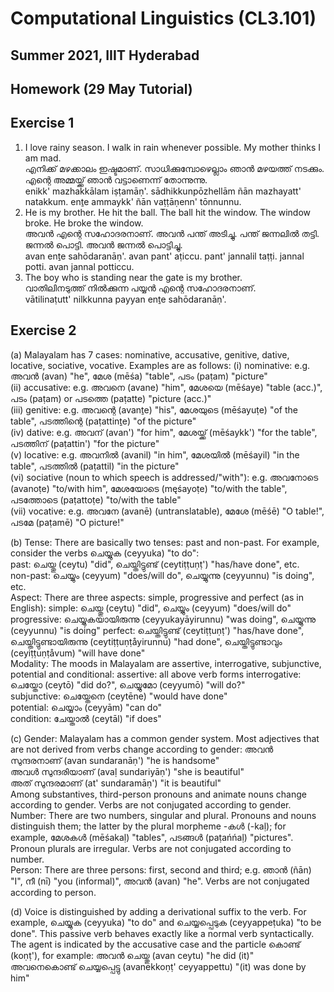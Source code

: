 # Computational Linguistics (CL3.101)
## Summer 2021, IIIT Hyderabad
## Homework (29 May Tutorial)

## Exercise 1
1. I love rainy season. I walk in rain whenever possible. My mother thinks I am mad.  
    എനിക്ക് മഴക്കാലം ഇഷ്ടമാണ്. സാധിക്കുമ്പോഴെല്ലാം ഞാൻ മഴയത്ത് നടക്കും. എന്റെ അമ്മയ്ക്ക് ഞാൻ വട്ടാണെന്ന് തോന്നുന്നു.  
    enikk' mazhakkālam iṣṭamāṇ'. sādhikkunpōzhellām ñān mazhayatt' natakkum. enṯe ammaykk' ñān vaṭṭāṇenn' tōnnunnu.  
2. He is my brother. He hit the ball. The ball hit the window. The window broke. He broke the window.  
    അവൻ എന്റെ സഹോദരനാണ്. അവൻ പന്ത് അടിച്ചു. പന്ത് ജന്നലിൽ തട്ടി. ജന്നൽ പൊട്ടി. അവൻ ജന്നൽ പൊട്ടിച്ചു.  
    avan enṯe sahōdaranāṇ'. avan pant' aṭiccu. pant' jannalil taṭṭi. jannal potti. avan jannal potticcu.
3. The boy who is standing near the gate is my brother.  
    വാതിലിനടുത്ത് നിൽക്കുന്ന പയ്യൻ എന്റെ സഹോദരനാണ്.  
    vātilinaṭutt' nilkkunna payyan enṯe sahōdaranāṇ'.  
    
## Exercise 2
(a) Malayalam has 7 cases: nominative, accusative, genitive, dative, locative, sociative, vocative. Examples are as follows:
        (i) nominative: e.g. അവൻ (avan) "he", മേശ (mēśa) "table", പടം (paṭam) "picture"  
        (ii) accusative: e.g. അവനെ (avane) "him", മേശയെ (mēśaye) "table (acc.)", പടം (paṭam) or പടത്തെ (paṭatte) "picture (acc.)"  
        (iii) genitive: e.g. അവന്റെ (avanṯe) "his", മേശയുടെ (mēśayuṭe) "of the table", പടത്തിന്റെ (paṭattinṯe) "of the picture"  
        (iv) dative: e.g. അവന് (avan') "for him", മേശയ്ക്ക് (mēśaykk') "for the table", പടത്തിന് (paṭattin') "for the picture"  
        (v) locative: e.g. അവനിൽ (avanil) "in him", മേശയിൽ (mēśayil) "in the table", പടത്തിൽ (paṭattil) "in the picture"  
        (vi) sociative (noun to which speech is addressed/"with"): e.g. അവനോടെ (avanoṭe) "to/with him", മേശയോടെ (męśayoṭe) "to/with the table", പടത്തോടെ (paṭattoṭe) "to/with the table"  
        (vii) vocative: e.g. അവനേ (avanē) (untranslatable), മേശേ (mēśē) "O table!", പടമേ (paṭamē) "O picture!"  

(b) Tense: There are basically two tenses: past and non-past. For example, consider the verbs ചെയ്യുക (ceyyuka) "to do":  
        past: ചെയ്തു (ceytu) "did", ചെയ്തിട്ടുണ്ട് (ceytiṭṭuṇṭ') "has/have done", etc.  
        non-past: ചെയ്യും (ceyyum) "does/will do", ചെയ്യുന്നു (ceyyunnu) "is doing", etc.  
Aspect: There are three aspects: simple, progressive and perfect (as in English):
        simple: ചെയ്തു (ceytu) "did",  ചെയ്യും (ceyyum) "does/will do"  
        progressive: ചെയ്യുകയായിരുന്നു (ceyyukayāyirunnu) "was doing", ചെയ്യുന്നു (ceyyunnu) "is doing"
        perfect: ചെയ്തിട്ടുണ്ട് (ceytiṭṭuṇṭ') "has/have done", ചെയ്തിട്ടുണ്ടായിരുന്നു (ceytiṭṭuṇṭåyirunnu) "had done", ചെയ്തിട്ടുണ്ടാവും (ceyiṭṭuṇṭåvum) "will have done"  
Modality: The moods in Malayalam are assertive, interrogative, subjunctive, potential and conditional:
        assertive: all above verb forms
        interrogative: ചെയ്തോ (ceytō) "did <subject> do?", ചെയ്യുമോ (ceyyumō) "will <subject> do?"  
        subjunctive: ചെയ്തേനെ (ceytēne) "would have done"  
        potential: ചെയ്യാം (ceyyām) "can do"  
        condition: ചേയ്താൽ (ceytāl) "if <subject> does"  

(c) Gender: Malayalam has a common gender system. Most adjectives that are not derived from verbs change according to gender:
        അവൻ സുന്ദരനാണ് (avan sundaranāṇ') "he is handsome"  
        അവൾ സുന്ദരിയാണ് (avaḷ sundariyāṇ') "she is beautiful"  
        അത് സുന്ദരമാണ് (at' sundaramāṇ') "it is beautiful"  
    Among substantives, third-person pronouns and animate nouns change according to gender. Verbs are not conjugated according to gender.  
Number: There are two numbers, singular and plural. Pronouns and nouns distinguish them; the latter by the plural morpheme -കൾ (-kaḷ); for example, മേശകൾ (mēśakaḷ) "tables", പടങ്ങൾ (paṭańńaḷ) "pictures". Pronoun plurals are irregular. Verbs are not conjugated according to number.  
Person: There are three persons: first, second and third; e.g. ഞാൻ (ñān) "I", നീ (nī) "you (informal)", അവൻ (avan) "he". Verbs are not conjugated according to person.  

(d) Voice is distinguished by adding a derivational suffix to the verb. For example, ചെയ്യുക (ceyyuka) "to do" and ചെയ്യപ്പെടുക (ceyyappeṭuka) "to be done". This passive verb behaves exactly like a normal verb syntactically. The agent is indicated by the accusative case and the particle കൊണ്ട് (koṇṭ'), for example:
        അവൻ ചെയ്തു (avan ceytu) "he did (it)"  
        അവനെകൊണ്ട് ചെയ്യപ്പെട്ടു (avanekkoṇṭ' ceyyappettu) "(it) was done by him"  
